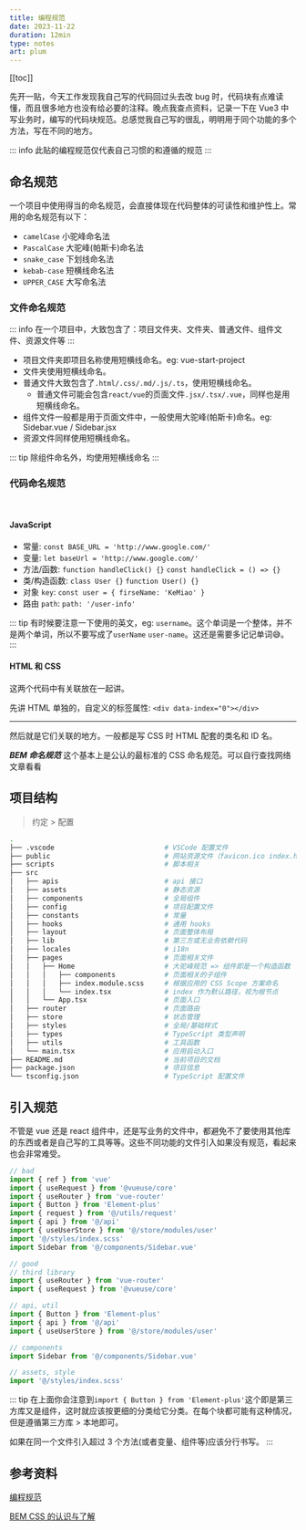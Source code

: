 ```yaml
---
title: 编程规范
date: 2023-11-22
duration: 12min
type: notes
art: plum
---
```


[[toc]]

先开一贴，今天工作发现我自己写的代码回过头去改 bug 时，代码块有点难读懂，而且很多地方也没有给必要的注释。晚点我查点资料，记录一下在 Vue3 中写业务时，编写的代码块规范。总感觉我自己写的很乱，明明用于同个功能的多个方法，写在不同的地方。

::: info
此贴的编程规范仅代表自己习惯的和遵循的规范
:::

## 命名规范

一个项目中使用得当的命名规范，会直接体现在代码整体的可读性和维护性上。常用的命名规范有以下：

- `camelCase` 小驼峰命名法
- `PascalCase` 大驼峰(帕斯卡)命名法
- `snake_case` 下划线命名法
- `kebab-case` 短横线命名法
- `UPPER_CASE` 大写命名法

### 文件命名规范

::: info
在一个项目中，大致包含了：项目文件夹、文件夹、普通文件、组件文件、资源文件等
:::

- 项目文件夹即项目名称使用短横线命名。eg: vue-start-project
- 文件夹使用短横线命名。
- 普通文件大致包含了`.html/.css/.md/.js/.ts`，使用短横线命名。
  - 普通文件可能会包含`react/vue`的页面文件`.jsx/.tsx/.vue`，同样也是用短横线命名。
- 组件文件一般都是用于页面文件中，一般使用大驼峰(帕斯卡)命名。eg: Sidebar.vue / Sidebar.jsx
- 资源文件同样使用短横线命名。

::: tip
除组件命名外，均使用短横线命名
:::

### 代码命名规范

<br />

#### JavaScript

- 常量: `const BASE_URL = 'http://www.google.com/'`
- 变量: `let baseUrl = 'http://www.google.com/'`
- 方法/函数: `function handleClick() {}` `const handleClick = () => {}`
- 类/构造函数: `class User {}` `function User() {}`
- 对象 `key`: `const user = { firseName: 'KeMiao' }`
- 路由 `path`: `path: '/user-info'`

::: tip
有时候要注意一下使用的英文，eg: `username`。这个单词是一个整体，并不是两个单词，所以不要写成了`userName` `user-name`。这还是需要多记记单词:sweat_smile:。
:::

#### HTML 和 CSS

这两个代码中有关联放在一起讲。

先讲 HTML 单独的，自定义的标签属性: `<div data-index="0"></div>`

---

然后就是它们关联的地方。一般都是写 CSS 时 HTML 配套的类名和 ID 名。

**_BEM 命名规范_**
这个基本上是公认的最标准的 CSS 命名规范。可以自行查找网络文章看看

## 项目结构

> 约定 > 配置

```sh
.
├── .vscode                           # VSCode 配置文件
├── public                            # 网站资源文件（favicon.ico index.html 等）
├── scripts                           # 脚本相关
├── src
│   ├── apis                          # api 接口
│   ├── assets                        # 静态资源
│   ├── components                    # 全局组件
│   ├── config                        # 项目配置文件
│   ├── constants                     # 常量
│   ├── hooks                         # 通用 hooks
│   ├── layout                        # 页面整体布局
│   ├── lib                           # 第三方或无业务依赖代码
│   ├── locales                       # i18n
│   ├── pages                         # 页面相关文件
│   │   ├── Home                      # 大驼峰规范 => 组件即是一个构造函数
│   │   │   ├── components            # 页面相关的子组件
│   │   │   ├── index.module.scss     # 根据应用的 CSS Scope 方案命名
│   │   │   └── index.tsx             # index 作为默认路径，视为根节点
│   │   └── App.tsx                   # 页面入口
│   ├── router                        # 页面路由
│   ├── store                         # 状态管理
│   ├── styles                        # 全局/基础样式
│   ├── types                         # TypeScript 类型声明
│   ├── utils                         # 工具函数
│   └── main.tsx                      # 应用启动入口
├── README.md                         # 当前项目的文档
├── package.json                      # 项目信息
└── tsconfig.json                     # TypeScript 配置文件
```

## 引入规范

不管是 vue 还是 react 组件中，还是写业务的文件中，都避免不了要使用其他库的东西或者是自己写的工具等等。这些不同功能的文件引入如果没有规范，看起来也会非常难受。

```js
// bad
import { ref } from 'vue'
import { useRequest } from '@vueuse/core'
import { useRouter } from 'vue-router'
import { Button } from 'Element-plus'
import { request } from '@/utils/request'
import { api } from '@/api'
import { useUserStore } from '@/store/modules/user'
import '@/styles/index.scss'
import Sidebar from '@/components/Sidebar.vue'
```

```js
// good
// third library
import { useRouter } from 'vue-router'
import { useRequest } from '@vueuse/core'

// api, util
import { Button } from 'Element-plus'
import { api } from '@/api'
import { useUserStore } from '@/store/modules/user'

// components
import Sidebar from '@/components/Sidebar.vue'

// assets, style
import '@/styles/index.scss'
```

::: tip
在上面你会注意到`import { Button } from 'Element-plus'`这个即是第三方库又是组件，这时就应该按更细的分类给它分类。在每个块都可能有这种情况，但是遵循第三方库 > 本地即可。

如果在同一个文件引入超过 3 个方法(或者变量、组件等)应该分行书写。
:::

## 参考资料

[编程规范](https://notes.fe-mm.com/workflow/style-guide)

[BEM CSS 的认识与了解](https://hackmd.io/@YIHQx96xTI-K9vDjhzEfDA/S1TBmnon9)
